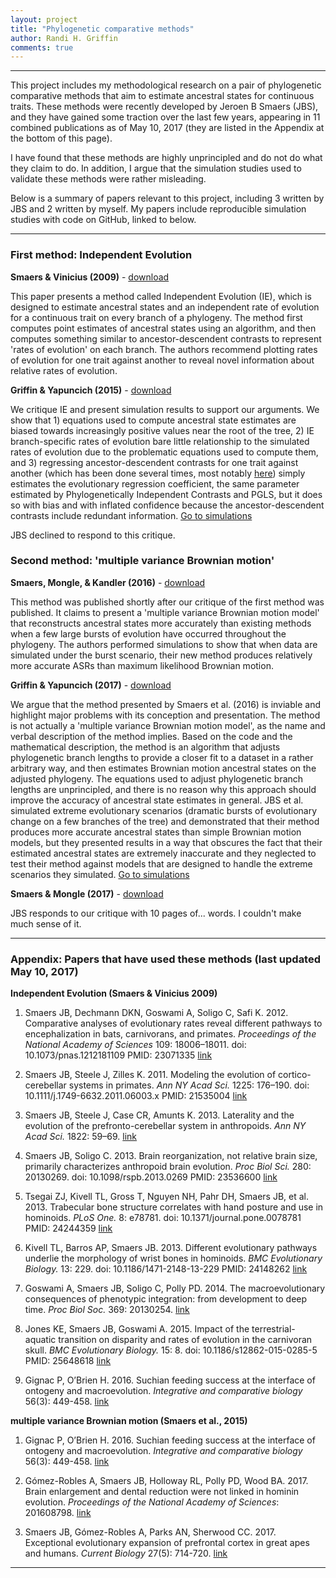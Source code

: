 ```yaml
---
layout: project
title: "Phylogenetic comparative methods"
author: Randi H. Griffin
comments: true
---
```


___

This project includes my methodological research on a pair of phylogenetic comparative methods that aim to estimate ancestral states for continuous traits. These methods were recently developed by Jeroen B Smaers (JBS), and they have gained some traction over the last few years, appearing in 11 combined publications as of May 10, 2017 (they are listed in the Appendix at the bottom of this page).

I have found that these methods are highly unprincipled and do not do what they claim to do. In addition, I argue that the simulation studies used to validate these methods were rather misleading. 

Below is a summary of papers relevant to this project, including 3 written by JBS and 2 written by myself. My papers include reproducible simulation studies with code on GitHub, linked to below.

___

### First method: Independent Evolution

**Smaers & Vinicius (2009)** - [download](/assets/pdfs/Smaers&Vinicius_2009.pdf)

This paper presents a method called Independent Evolution (IE), which is designed to estimate ancestral states and an independent rate of evolution for a continuous trait on every branch of a phylogeny. The method first computes point estimates of ancestral states using an algorithm, and then computes something similar to ancestor-descendent contrasts to represent 'rates of evolution' on each branch. The authors recommend plotting rates of evolution for one trait against another to reveal novel information about relative rates of evolution. 

**Griffin & Yapuncich (2015)** - [download](/assets/pdfs/Griffin&Yapuncich_2015.pdf)

We critique IE and present simulation results to support our arguments. We show that 1) equations used to compute ancestral state estimates are biased towards increasingly positive values near the root of the tree, 2) IE branch-specific rates of evolution bare little relationship to the simulated rates of evolution due to the problematic equations used to compute them, and 3) regressing ancestor-descendent contrasts for one trait against another (which has been done several times, most notably <a target="_blank" href="http://www.pnas.org/content/109/44/18006.short">here</a>) simply estimates the evolutionary regression coefficient, the same parameter estimated by Phylogenetically Independent Contrasts and PGLS, but it does so with bias and with inflated confidence because the ancestor-descendent contrasts include redundant information.
<a target="_blank" href="https://github.com/rgriff23/Evaluating_IE">Go to simulations</a>

JBS declined to respond to this critique.

### Second method: 'multiple variance Brownian motion'

**Smaers, Mongle, & Kandler (2016)** - [download](/assets/pdfs/Smaers_etal_2016.pdf)

This method was published shortly after our critique of the first method was published. It claims to present a 'multiple variance Brownian motion model' that reconstructs ancestral states more accurately than existing methods when a few large bursts of evolution have occurred throughout the phylogeny. The authors performed simulations to show that when data are simulated under the burst scenario, their new method produces relatively more accurate ASRs than maximum likelihood Brownian motion.

**Griffin & Yapuncich (2017)** - [download](/assets/pdfs/Griffin&Yapuncich_2017.pdf)

We argue that the method presented by Smaers et al. (2016) is inviable and highlight major problems with its conception and presentation. The method is not actually a 'multiple variance Brownian motion model', as the name and verbal description of the method implies. Based on the code and the mathematical description, the method is an algorithm that adjusts phylogenetic branch lengths to provide a closer fit to a dataset in a rather arbitrary way, and then estimates Brownian motion ancestral states on the adjusted phylogeny. The equations used to adjust phylogenetic branch lengths are unprincipled, and there is no reason why this approach should improve the accuracy of ancestral state estimates in general. JBS et al. simulated extreme evolutionary scenarios (dramatic bursts of evolutionary change on a few branches of the tree) and demonstrated that their method produces more accurate ancestral states than simple Brownian motion models, but they presented results in a way that obscures the fact that their estimated ancestral states are extremely inaccurate and they neglected to test their method against models that are designed to handle the extreme scenarios they simulated. <a target="_blank" href="https://github.com/rgriff23/Evaluating_mvBM">Go to simulations</a>

**Smaers & Mongle (2017)** - [download](/assets/pdfs/Smaers&Mongle2017.pdf)

JBS responds to our critique with 10 pages of... words. I couldn't make much sense of it.

___

### Appendix: Papers that have used these methods (last updated May 10, 2017)

**Independent Evolution (Smaers & Vinicius 2009)**

1. Smaers JB, Dechmann DKN, Goswami A, Soligo C, Safi K. 2012. Comparative analyses of evolutionary rates reveal different pathways to encephalization in bats, carnivorans, and primates. *Proceedings of the National Academy of Sciences* 109: 18006–18011. doi: 10.1073/pnas.1212181109 PMID: 23071335 <a target="_blank" href="http://www.pnas.org/content/109/44/18006.short">link</a>

2. Smaers JB, Steele J, Zilles K. 2011. Modeling the evolution of cortico-cerebellar systems in primates. *Ann NY Acad Sci.* 1225: 176–190. doi: 10.1111/j.1749-6632.2011.06003.x PMID: 21535004 <a target="_blank" href="https://onlinelibrary.wiley.com/doi/10.1111/j.1749-6632.2011.06003.x/full">link</a>

3. Smaers JB, Steele J, Case CR, Amunts K. 2013. Laterality and the evolution of the prefronto-cerebellar system in anthropoids. *Ann NY Acad Sci.* 1822: 59–69. <a target="_blank" href="http://onlinelibrary.wiley.com/doi/10.1111/nyas.12047/full">link</a>

4. Smaers JB, Soligo C. 2013. Brain reorganization, not relative brain size, primarily characterizes anthropoid brain evolution. *Proc Biol Sci.* 280: 20130269. doi: 10.1098/rspb.2013.0269 PMID: 23536600 <a target="_blank" href="http://rspb.royalsocietypublishing.org/content/280/1759/20130269.short">link</a>

5. Tsegai ZJ, Kivell TL, Gross T, Nguyen NH, Pahr DH, Smaers JB, et al. 2013. Trabecular bone structure correlates with hand posture and use in hominoids. *PLoS One.* 8: e78781. doi: 10.1371/journal.pone.0078781 PMID: 24244359 <a target="_blank" href="http://journals.plos.org/plosone/article?id=10.1371/journal.pone.0078781">link</a>

6. Kivell TL, Barros AP, Smaers JB. 2013. Different evolutionary pathways underlie the morphology of wrist bones in hominoids. *BMC Evolutionary Biology.* 13: 229. doi: 10.1186/1471-2148-13-229 PMID: 24148262 <a target="_blank" href="https://bmcevolbiol.biomedcentral.com/articles/10.1186/1471-2148-13-229">link</a>

7. Goswami A, Smaers JB, Soligo C, Polly PD. 2014. The macroevolutionary consequences of phenotypic integration: from development to deep time. *Proc Biol Soc.* 369: 20130254. <a target="_blank" href="http://rstb.royalsocietypublishing.org/content/369/1649/20130254.short">link</a>

8. Jones KE, Smaers JB, Goswami A. 2015. Impact of the terrestrial-aquatic transition on disparity and rates of evolution in the carnivoran skull. *BMC Evolutionary Biology.* 15: 8. doi: 10.1186/s12862-015-0285-5 PMID: 25648618 <a target="_blank" href="https://bmcevolbiol.biomedcentral.com/articles/10.1186/s12862-015-0285-5">link</a>

9. Gignac P, O’Brien H. 2016. Suchian feeding success at the interface of ontogeny and macroevolution. *Integrative and comparative biology* 56(3): 449-458. <a target="_blank" href="https://academic.oup.com/icb/article/56/3/449/2363212/Suchian-Feeding-Success-at-the-Interface-of">link</a>

**multiple variance Brownian motion (Smaers et al., 2015)**

1. Gignac P, O’Brien H. 2016. Suchian feeding success at the interface of ontogeny and macroevolution. *Integrative and comparative biology* 56(3): 449-458. <a target="_blank" href="https://academic.oup.com/icb/article/56/3/449/2363212/Suchian-Feeding-Success-at-the-Interface-of">link</a>

2. Gómez-Robles A, Smaers JB, Holloway RL, Polly PD, Wood BA. 2017. Brain enlargement and dental reduction were not linked in hominin evolution. *Proceedings of the National Academy of Sciences*: 201608798. <a target="_blank" href="http://www.pnas.org/content/114/3/468.abstract">link</a>

3. Smaers JB, Gómez-Robles A, Parks AN, Sherwood CC. 2017. Exceptional evolutionary expansion of prefrontal cortex in great apes and humans. *Current Biology* 27(5): 714-720. <a target="_blank" href="http://www.cell.com/current-biology/fulltext/S0960-9822(17)30020-9?_returnURL=http%3A%2F%2Flinkinghub.elsevier.com%2Fretrieve%2Fpii%2FS0960982217300209%3Fshowall%3Dtrue&cc=y=">link</a>

___
